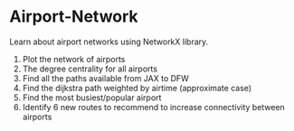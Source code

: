 # Airport-Network
Learn about airport networks using NetworkX library.

1. Plot the network of airports
2. The degree centrality for all airports
3. Find all the paths available from JAX to DFW
4. Find the dijkstra path weighted by airtime (approximate case)
5. Find the most busiest/popular airport
6. Identify 6 new routes to recommend to increase connectivity between airports
